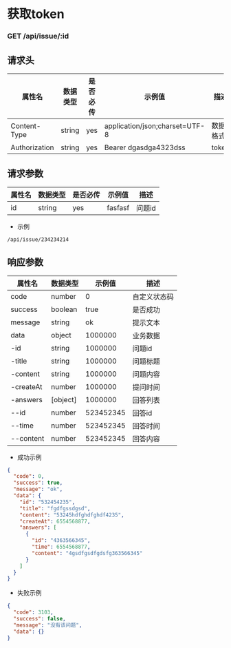 # 获取token

### GET /api/issue/:id

## 请求头

属性名 | 数据类型 | 是否必传 | 示例值 | 描述
-------|----------|----------|--------|------
 Content-Type | string | yes | application/json;charset=UTF-8 | 数据格式
 Authorization | string | yes | Bearer dgasdga4323dss | token

## 请求参数

属性名 | 数据类型 | 是否必传 | 示例值 | 描述
-------|----------|----------|--------|------
 id | string | yes | fasfasf |  问题id

 - 示例
 ```
 /api/issue/234234214
 ```


## 响应参数

属性名 | 数据类型 | 示例值 | 描述
-------|----------|----------|--------
 code | number | 0 |  自定义状态码
 success | boolean | true | 是否成功
 message | string | ok | 提示文本
 data | object | 1000000 | 业务数据
 -id | string | 1000000 | 问题id
 -title | string | 1000000 | 问题标题
 -content | string | 1000000 | 问题内容
 -createAt | number | 1000000 | 提问时间
 -answers | [object] | 1000000 | 回答列表
 --id | number | 523452345 | 回答id
 --time | number | 523452345 | 回答时间
 --content | number | 523452345 | 回答内容

- 成功示例
``` json
{
  "code": 0,
  "success": true,
  "message": "ok",
  "data": {
    "id": "532454235",
    "title": "fgdfgssdgsd",
    "content": "53245hdfghdfghdf4235",
    "createAt": 6554568877,
    "answers": [
      {
        "id": "4363566345",
        "time": 6554568877,
        "content": "4gsdfgsdfgdsfg363566345"
      }
    ]
  }
}
```

- 失败示例
``` json
{
  "code": 3103,
  "success": false,
  "message": "没有该问题",
  "data": {}
}
```
